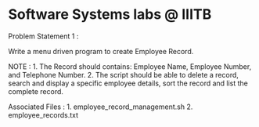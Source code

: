 # Software Systems labs @ IIITB

Problem Statement 1 : 

Write a menu driven program to create Employee Record.

NOTE :
    1. The Record should contains: Employee Name, Employee Number, and Telephone Number.
    2. The script should be able to delete a record, search and display a specific employee details, sort the record and list the complete record.

Associated Files : 1. employee_record_management.sh  2. employee_records.txt
